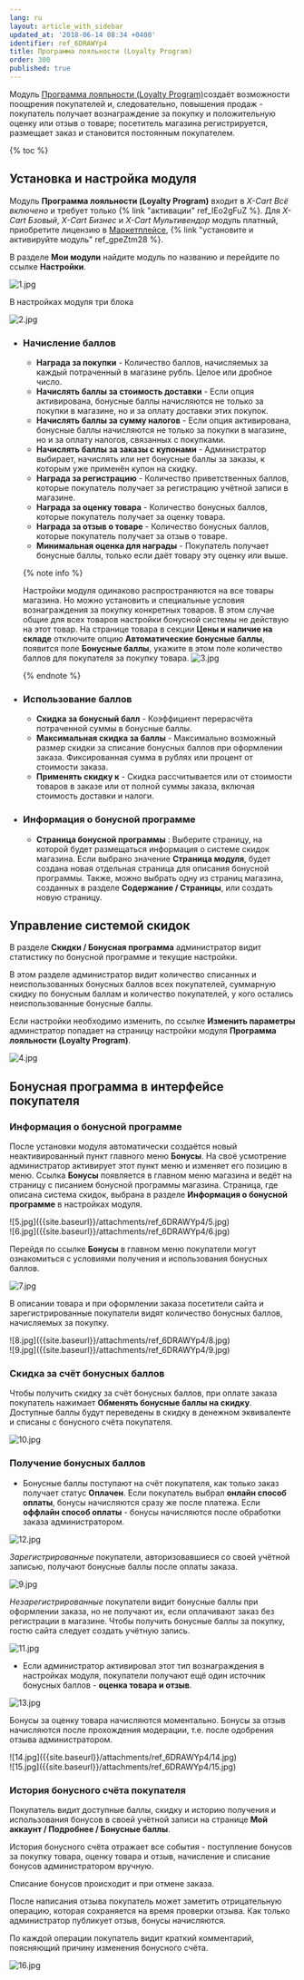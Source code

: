 ```yaml
---
lang: ru
layout: article_with_sidebar
updated_at: '2018-06-14 08:34 +0400'
identifier: ref_6DRAWYp4
title: Программа лояльности (Loyalty Program)
order: 300
published: true
---
```

Модуль [Программа лояльности (Loyalty Program)](https://market.x-cart.com/addons/loyalty-program.html "Программа лояльности (Loyalty Program)")создаёт возможности поощрения покупателей и, следовательно, повышения продаж - покупатель получает вознаграждение за покупку и положительную оценку или отзыв о товаре; посетитель магазина регистрируется, размещает заказ и становится постоянным покупателем.

{% toc %} 

## Установка и настройка модуля

Модуль **Программа лояльности (Loyalty Program)** входит в _X-Cart Всё включено_ и требует только {% link "активации" ref_IEo2gFuZ %}.  Для _X-Cart Бзовый_, _X-Cart Бизнес_ и _X-Cart Мультивендор_ модуль платный, приобретите лицензию в [Маркетплейсе](https://market.x-cart.com/addons/loyalty-program.html "Программа лояльности (Loyalty Program)"), {% link "установите и активируйте модуль" ref_gpeZtm28 %}.

В разделе **Мои модули** найдите модуль по названию и перейдите по ссылке **Настройки**.

![1.jpg]({{site.baseurl}}/attachments/ref_6DRAWYp4/1.jpg)

В настройках модуля три блока 

 ![2.jpg]({{site.baseurl}}/attachments/ref_6DRAWYp4/2.jpg)

 
- ### Начисление баллов
  * **Награда за покупки** - Количество баллов, начисляемых за каждый потраченный в магазине рубль. Целое или дробное число.
  * **Начислять баллы за стоимость доставки** - Если опция активирована, бонусные баллы начисляются не только за покупки в магазине, но и за оплату доставки этих покупок.
  * **Начислять баллы за сумму налогов** - Если опция активирована, бонусные баллы начисляются не только за покупки в магазине, но и за оплату налогов, связанных с покупками.
  * **Начислять баллы за заказы с купонами** - Администратор выбирает, начислять или нет бонусные баллы за заказы, к которым уже применён купон на скидку. 
  * **Награда за регистрацию** - Количество приветственных баллов, которые покупатель получает за регистрацию учётной записи в магазине.
  * **Награда за оценку товара** - Количество бонусных баллов, которые покупатель получает за оценку товара.
  * **Награда за отзыв о товаре** - Количество бонусных баллов, которые покупатель получает за отзыв о товаре.
  * **Минимальная оценка для награды** - Покупатель получает бонусные баллы, только если даёт товару эту оценку или выше.  
  
  {% note info %}
 
  Настройки модуля одинаково распространяются на все товары магазина. Но можно установить и специальные условия вознаграждения за покупку конкретных товаров. В этом случае общие для всех товаров настройки бонусной системы не действую на этот товар. 
  На странице товара в секции **Цены и наличие на складе** отключите опцию **Автоматические бонусные баллы**, появится поле **Бонусные баллы**, укажите в этом поле количество баллов для покупателя за покупку товара. 
  ![3.jpg]({{site.baseurl}}/attachments/ref_6DRAWYp4/3.jpg)
  
  {% endnote %}
  
- ### Использование баллов
  * **Скидка за бонусный балл** - Коэффициент перерасчёта потраченной суммы в бонусные баллы.
  * **Максимальная скидка за баллы** - Максимально возможный размер скидки за списание бонусных баллов при оформлении заказа. Фиксированная сумма в рублях или процент от стоимости заказа.
  * **Применять скидку к** - Скидка рассчитывается или от стоимости товаров в заказе или от полной суммы заказа, включая стоимость доставки и налоги.
  
  
- ### Информация о бонусной программе
  * **Страница бонусной программы** : Выберите страницу, на которой будет размещаться информация о системе скидок магазина. Если выбрано значение **Страница модуля**, будет создана новая отдельная страница для описания бонусной программы. Также, можно выбрать одну из страниц магазина, созданных в разделе **Содержание / Страницы**, или создать новую страницу.
  
## Управление системой скидок 

В разделе **Скидки / Бонусная программа** администратор видит статистику по бонусной программе и текущие настройки. 

В этом разделе администратор видит количество списанных и неиспользованных бонусных баллов всех покупателей, суммарную скидку по бонусным баллам и количество покупателей, у кого остались неиспользованные бонусные баллы. 

Если настройки необходимо изменить, по ссылке **Изменить параметры** админстратор попадает на страницу настройки модуля **Программа лояльности (Loyalty Program)**. 

![4.jpg]({{site.baseurl}}/attachments/ref_6DRAWYp4/4.jpg)
 
## Бонусная программа в интерфейсе покупателя

### Информация о бонусной программе

После установки модуля автоматически создаётся новый неактивированный пункт главного меню **Бонусы**. На своё усмотрение администратор активирует этот пункт меню и изменяет его позицию в меню. Ссылка **Бонусы** появляется в главном меню магазина и ведёт на страницу с писанием бонусной программы магазина. Страница, где описана система скидок, выбрана в разделе **Информация о бонусной программе** в настройках модуля.

<div class="ui stackable two column grid">
  <div class="column" markdown="span">![5.jpg]({{site.baseurl}}/attachments/ref_6DRAWYp4/5.jpg)
</div>
  <div class="column" markdown="span">![6.jpg]({{site.baseurl}}/attachments/ref_6DRAWYp4/6.jpg)
</div>
</div>

Перейдя по ссылке **Бонусы** в главном меню покупатели могут ознакомиться с условиями получения и использования бонусных баллов.

![7.jpg]({{site.baseurl}}/attachments/ref_6DRAWYp4/7.jpg)

В описании товара и при оформлении заказа посетители сайта и зарегистрированные покупатели видят количество бонусных баллов, начисляемых за покупку.

<div class="ui stackable two column grid">
  <div class="column" markdown="span">![8.jpg]({{site.baseurl}}/attachments/ref_6DRAWYp4/8.jpg)
</div>
  <div class="column" markdown="span">![9.jpg]({{site.baseurl}}/attachments/ref_6DRAWYp4/9.jpg)
</div>
</div>

### Скидка за счёт бонусных баллов 

Чтобы получить скидку за счёт бонусных баллов, при оплате заказа покупатель нажимает **Обменять бонусные баллы на скидку**. Доступные баллы будут переведены в скидку в денежном эквиваленте и списаны с бонусного счёта покупателя.

![10.jpg]({{site.baseurl}}/attachments/ref_6DRAWYp4/10.jpg)

### Получение бонусных баллов

* Бонусные баллы поступают на счёт покупателя, как только заказ получает статус **Оплачен**. 
 Если покупатель выбрал **онлайн способ оплаты**, бонусы начисляются сразу же после платежа. 
 Если **оффлайн способ оплаты** - бонусы начисляются после обработки заказа администратором.

![12.jpg]({{site.baseurl}}/attachments/ref_6DRAWYp4/12.jpg)

_Зарегистрированные_ покупатели, авторизовавшиеся со своей учётной записью, получают бонусные баллы после оплаты заказа. 

![9.jpg]({{site.baseurl}}/attachments/ref_6DRAWYp4/9.jpg)

_Незарегистрированные_ покупатели видит бонусные баллы при оформлении заказа, но не получают их, если оплачивают заказ без регистрации в магазине. Чтобы получить бонусные баллы за покупку, гостю сайта следует создать учётную запись.

![11.jpg]({{site.baseurl}}/attachments/ref_6DRAWYp4/11.jpg)

* Если администратор активировал этот тип вознаграждения в настройках модуля, покупатели получают ещё один источник бонусных баллов - **оценка товара и отзыв**. 

![13.jpg]({{site.baseurl}}/attachments/ref_6DRAWYp4/13.jpg)

 Бонусы за оценку товара начисляются моментально.
 Бонусы за отзыв начисляются после прохождения модерации, т.е. после одобрения отзыва администратором. 

<div class="ui stackable two column grid">
  <div class="column" markdown="span">![14.jpg]({{site.baseurl}}/attachments/ref_6DRAWYp4/14.jpg)
</div>
  <div class="column" markdown="span">![15.jpg]({{site.baseurl}}/attachments/ref_6DRAWYp4/15.jpg)
</div>
</div>

### История бонусного счёта покупателя

Покупатель видит доступные баллы, скидку и историю получения и использования бонусов в своей учётной записи на странице **Мой аккаунт / Подробнее / Бонусные баллы**.

История бонусного счёта отражает все события - поступление бонусов за покупку товара, оценку товара и отзыв, начисление и списание бонусов администратором вручную. 

Списание бонусов происходит и при отмене заказа. 

После написания отзыва покупатель может заметить отрицательную операцию, которая сохраняется на время проверки отзыва. Как только администратор публикует отзыв, бонусы начисляются. 

По каждой операции покупатель видит краткий комментарий, поясняющий причину изменения бонусного счёта.

![16.jpg]({{site.baseurl}}/attachments/ref_6DRAWYp4/16.jpg)

